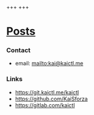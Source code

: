 +++
+++

# [Posts](/blog)

### Contact

* email: <mailto:kai@kaictl.me>

### Links
* <https://git.kaictl.me/kaictl>
* <https://github.com/KaiSforza>
* <https://gitlab.com/kaictl>
